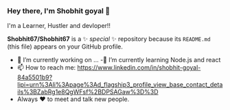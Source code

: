 ### Hey there, I'm Shobhit goyal 👋
I'm a Learner, Hustler and devloper!!

**Shobhit67/Shobhit67** is a ✨ _special_ ✨ repository because its `README.md` (this file) appears on your GitHub profile.

- 🔭 I’m currently working on ...
-🌱 I’m currently learning Node.js and react
- 📫 How to reach me: https://www.linkedin.com/in/shobhit-goyal-84a5501b9?lipi=urn%3Ali%3Apage%3Ad_flagship3_profile_view_base_contact_details%3BZabRg1e8QgWFsf%2BDPSAGaw%3D%3D
- Always ❤️ to meet and talk new people.

